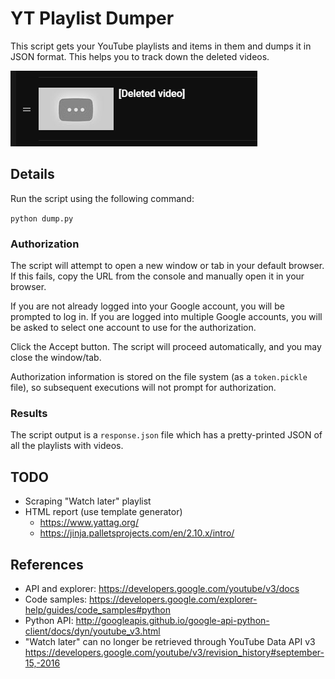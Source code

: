 # YT Playlist Dumper

This script gets your YouTube playlists and items in them and dumps it in JSON format. This helps you to track down the deleted videos.

![deleted video](del.png)

## Details

Run the script using the following command:

`python dump.py`

### Authorization

The script will attempt to open a new window or tab in your default browser. If this fails, copy the URL from the console and manually open it in your browser.

If you are not already logged into your Google account, you will be prompted to log in. If you are logged into multiple Google accounts, you will be asked to select one account to use for the authorization.

Click the Accept button.
The script will proceed automatically, and you may close the window/tab.

Authorization information is stored on the file system (as a `token.pickle` file), so subsequent executions will not prompt for authorization.

### Results

The script output is a `response.json` file which has a pretty-printed JSON of all the playlists with videos.

## TODO

* Scraping "Watch later" playlist
* HTML report (use template generator)
  * <https://www.yattag.org/>
  * <https://jinja.palletsprojects.com/en/2.10.x/intro/>


## References

* API and explorer: <https://developers.google.com/youtube/v3/docs>
* Code samples: <https://developers.google.com/explorer-help/guides/code_samples#python>
* Python API: <http://googleapis.github.io/google-api-python-client/docs/dyn/youtube_v3.html>
* "Watch later" can no longer be retrieved through YouTube Data API v3 <https://developers.google.com/youtube/v3/revision_history#september-15,-2016>
